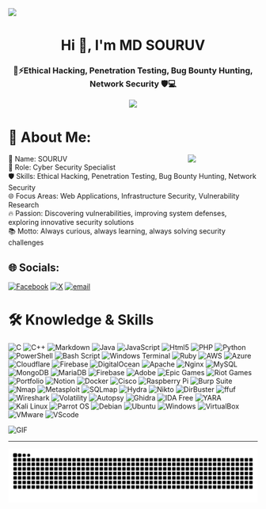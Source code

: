 <img src="https://user-images.githubusercontent.com/73097560/115834477-dbab4500-a447-11eb-908a-139a6edaec5c.gif">


<h1 align="center">Hi 👋, I'm MD SOURUV</h1>
<h3 align="center">🔐⚡Ethical Hacking, Penetration Testing, Bug Bounty Hunting, Network Security 🛡️💻</h3>

<p align="center">
  <img src="https://user-images.githubusercontent.com/61057666/169029838-74df663d-2e62-4d77-bdff-b43f7d63f00f.png"/>
</p>

# 💫 About Me:

<img width="28%" align='right' src="https://github.com/user-attachments/assets/e78e13fd-8c84-4c21-9471-79d5374d4a15">

 👤 Name: SOURUV<br> 💼 Role: Cyber Security Specialist<br> 🛡 Skills: Ethical Hacking, Penetration Testing, Bug Bounty Hunting, Network Security<br> 🌐 Focus Areas: Web Applications, Infrastructure Security, Vulnerability Research<br> 🔥 Passion: Discovering vulnerabilities, improving system defenses, exploring innovative security solutions<br> 📚 Motto: Always curious, always learning, always solving security challenges



## 🌐 Socials:
[![Facebook](https://img.shields.io/badge/Facebook-%231877F2.svg?logo=Facebook&logoColor=white)](https://facebook.com/MDSOURUV295) [![X](https://img.shields.io/badge/X-black.svg?logo=X&logoColor=white)](https://x.com/mdsurov295) [![email](https://img.shields.io/badge/Email-D14836?logo=gmail&logoColor=white)](mailto:zshackerpro@gmail.com) 

# 🛠 Knowledge & Skills
![C](https://img.shields.io/badge/c-%2300599C.svg?style=plastic&logo=c&logoColor=white) ![C++](https://img.shields.io/badge/c++-%2300599C.svg?style=plastic&logo=c%2B%2B&logoColor=white) ![Markdown](https://img.shields.io/badge/markdown-%23000000.svg?style=plastic&logo=markdown&logoColor=white) 
![Java](https://img.shields.io/badge/java-%23ED8B00.svg?style=plastic&logo=openjdk&logoColor=white) 
![JavaScript](https://img.shields.io/badge/javascript-%23323330.svg?style=plastic&logo=javascript&logoColor=%23F7DF1E) 
![Html5](https://img.shields.io/badge/HTML5-5D4B6C?style=plastic&logo=html5&color=000000)
![PHP](https://img.shields.io/badge/php-%23777BB4.svg?style=plastic&logo=php&logoColor=white) 
![Python](https://img.shields.io/badge/python-3670A0?style=plastic&logo=python&logoColor=ffdd54) 
![PowerShell](https://img.shields.io/badge/PowerShell-%235391FE.svg?style=plastic&logo=powershell&logoColor=white) 
![Bash Script](https://img.shields.io/badge/bash_script-%23121011.svg?style=plastic&logo=gnu-bash&logoColor=white)
![Windows Terminal](https://img.shields.io/badge/Windows%20Terminal-%234D4D4D.svg?style=plastic&logo=windows-terminal&logoColor=white)
![Ruby](https://img.shields.io/badge/ruby-%23CC342D.svg?style=plastic&logo=ruby&logoColor=white)
![AWS](https://img.shields.io/badge/AWS-%23FF9900.svg?style=plastic&logo=amazon-aws&logoColor=white) 
![Azure](https://img.shields.io/badge/azure-%230072C6.svg?style=plastic&logo=microsoftazure&logoColor=white)
![Cloudflare](https://img.shields.io/badge/Cloudflare-F38020?style=plastic&logo=Cloudflare&logoColor=white)
![Firebase](https://img.shields.io/badge/firebase-%23039BE5.svg?style=plastic&logo=firebase)
![DigitalOcean](https://img.shields.io/badge/DigitalOcean-%230167ff.svg?style=plastic&logo=digitalOcean&logoColor=white) 
![Apache](https://img.shields.io/badge/apache-%23D42029.svg?style=plastic&logo=apache&logoColor=white) 
![Nginx](https://img.shields.io/badge/nginx-%23009639.svg?style=plastic&logo=nginx&logoColor=white)
![MySQL](https://img.shields.io/badge/mysql-4479A1.svg?style=plastic&logo=mysql&logoColor=white)
![MongoDB](https://img.shields.io/badge/MongoDB-%234ea94b.svg?style=plastic&logo=mongodb&logoColor=white)
![MariaDB](https://img.shields.io/badge/MariaDB-003545?style=plastic&logo=mariadb&logoColor=white) 
![Firebase](https://img.shields.io/badge/firebase-a08021?style=plastic&logo=firebase&logoColor=ffcd34) 
![Adobe](https://img.shields.io/badge/adobe-%23FF0000.svg?style=plastic&logo=adobe&logoColor=white)
![Epic Games](https://img.shields.io/badge/epicgames-%23313131.svg?style=plastic&logo=epicgames&logoColor=white) 
![Riot Games](https://img.shields.io/badge/riotgames-D32936.svg?style=plastic&logo=riotgames&logoColor=white)
![Portfolio](https://img.shields.io/badge/Portfolio-%23000000.svg?style=plastic&logo=firefox&logoColor=#FF7139)
![Notion](https://img.shields.io/badge/Notion-%23000000.svg?style=plastic&logo=notion&logoColor=white)
![Docker](https://img.shields.io/badge/docker-%230db7ed.svg?style=plastic&logo=docker&logoColor=white) 
![Cisco](https://img.shields.io/badge/cisco-%23049fd9.svg?style=plastic&logo=cisco&logoColor=black)
![Raspberry Pi](https://img.shields.io/badge/-Raspberry_Pi-C51A4A?style=plastic&logo=Raspberry-Pi) 
![Burp Suite](https://img.shields.io/badge/Burp%20Suite%20Pro-FF6F00?style=plastic&logo=burp-suite&logoColor=white)
![Nmap](https://img.shields.io/badge/Nmap-4682B4?style=plastic&logo=nmap&logoColor=white)
![Metasploit](https://img.shields.io/badge/Metasploit-000000?style=plastic&logo=metasploit&logoColor=white)
![SQLmap](https://img.shields.io/badge/SQLmap-FFD700?style=plastic&logo=sqlite&logoColor=black)
![Hydra](https://img.shields.io/badge/Hydra-2E8B57?style=plastic&logo=gnometerminal&logoColor=white)
![Nikto](https://img.shields.io/badge/Nikto-DC143C?style=plastic&logo=apache&logoColor=white)
![DirBuster](https://img.shields.io/badge/DirBuster-800000?style=plastic&logo=java&logoColor=white)
![ffuf](https://img.shields.io/badge/ffuf-000000?style=plastic&logo=linux&logoColor=white)
![Wireshark](https://img.shields.io/badge/Wireshark-1679A7?style=plastic&logo=wireshark&logoColor=white)
![Volatility](https://img.shields.io/badge/Volatility-FF8C00?style=plastic&logo=python&logoColor=white)
![Autopsy](https://img.shields.io/badge/Autopsy-00008B?style=plastic&logo=windows&logoColor=white)
![Ghidra](https://img.shields.io/badge/Ghidra-FF0000?style=plastic&logo=java&logoColor=white)
![IDA Free](https://img.shields.io/badge/IDA%20Free-FF4500?style=plastic&logo=hexo&logoColor=white)
![YARA](https://img.shields.io/badge/YARA%20Rules-4B0082?style=plastic&logo=gnu&logoColor=white)
![Kali Linux](https://img.shields.io/badge/Kali%20Linux-557C94?style=plastic&logo=kalilinux&logoColor=white)
![Parrot OS](https://img.shields.io/badge/Parrot%20OS-00FF00?style=plastic&logo=linux&logoColor=black)
![Debian](https://img.shields.io/badge/Debian-A81D33?style=plastic&logo=debian&logoColor=white)
![Ubuntu](https://img.shields.io/badge/Ubuntu-E95420?style=plastic&logo=ubuntu&logoColor=white)
![Windows](https://img.shields.io/badge/Windows-0078D6?style=plastic&logo=windows&logoColor=white)
![VirtualBox](https://img.shields.io/badge/VirtualBox-183A61?style=plastic&logo=virtualbox&logoColor=white)
![VMware](https://img.shields.io/badge/VMware-607078?style=plastic&logo=vmware&logoColor=white)
![VScode](https://img.shields.io/badge/VS_Code-007ACC?style=plastic&logo=VScode&color=blue)



</td>
<td width="45%" valign="top" align="center">

<img src="https://camo.githubusercontent.com/9e33759decde7629a1e2df5d70ec6d924349adc7d769101df4d7f75bd4cea392/68747470733a2f2f692e696d6775722e636f6d2f31546f574557772e706e67" width="400px" alt="GIF" />

</td>
</tr>
</table>

<div align="center">

---

![Snake animation](https://raw.githubusercontent.com/TechnologyHell/TechnologyHell/output/github-snake-dark.svg)

</div>

